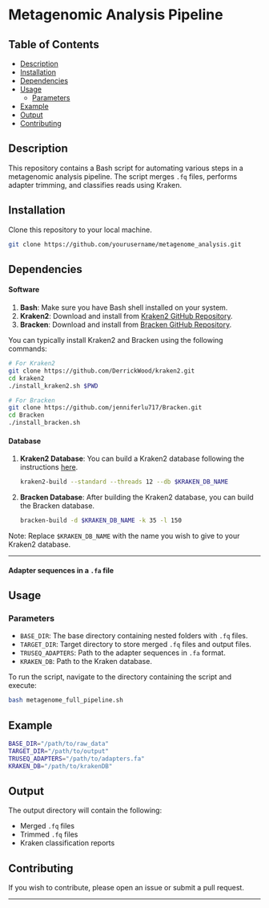 # Metagenomic Analysis Pipeline

## Table of Contents

- [Description](#description)
- [Installation](#installation)
- [Dependencies](#dependencies)
- [Usage](#usage)
  - [Parameters](#parameters)
- [Example](#example)
- [Output](#output)
- [Contributing](#contributing)

## Description

This repository contains a Bash script for automating various steps in a metagenomic analysis pipeline. The script merges `.fq` files, performs adapter trimming, and classifies reads using Kraken.

## Installation

Clone this repository to your local machine.

```bash
git clone https://github.com/yourusername/metagenome_analysis.git
```

## Dependencies

#### Software

1. **Bash**: Make sure you have Bash shell installed on your system.
2. **Kraken2**: Download and install from [Kraken2 GitHub Repository](https://github.com/DerrickWood/kraken2).
3. **Bracken**: Download and install from [Bracken GitHub Repository](https://github.com/jenniferlu717/Bracken).

You can typically install Kraken2 and Bracken using the following commands:

```bash
# For Kraken2
git clone https://github.com/DerrickWood/kraken2.git
cd kraken2
./install_kraken2.sh $PWD

# For Bracken
git clone https://github.com/jenniferlu717/Bracken.git
cd Bracken
./install_bracken.sh
```

#### Database

1. **Kraken2 Database**: You can build a Kraken2 database following the instructions [here](https://github.com/DerrickWood/kraken2/wiki/Manual#special-databases).
   
   ```bash
   kraken2-build --standard --threads 12 --db $KRAKEN_DB_NAME
   ```
   
2. **Bracken Database**: After building the Kraken2 database, you can build the Bracken database.

   ```bash
   bracken-build -d $KRAKEN_DB_NAME -k 35 -l 150
   ```

Note: Replace `$KRAKEN_DB_NAME` with the name you wish to give to your Kraken2 database.

---

#### Adapter sequences in a `.fa` file

## Usage

### Parameters

- `BASE_DIR`: The base directory containing nested folders with `.fq` files.
- `TARGET_DIR`: Target directory to store merged `.fq` files and output files.
- `TRUSEQ_ADAPTERS`: Path to the adapter sequences in `.fa` format.
- `KRAKEN_DB`: Path to the Kraken database.

To run the script, navigate to the directory containing the script and execute:

```bash
bash metagenome_full_pipeline.sh
```

## Example

```bash
BASE_DIR="/path/to/raw_data"
TARGET_DIR="/path/to/output"
TRUSEQ_ADAPTERS="/path/to/adapters.fa"
KRAKEN_DB="/path/to/krakenDB"
```

## Output

The output directory will contain the following:

- Merged `.fq` files
- Trimmed `.fq` files
- Kraken classification reports

## Contributing

If you wish to contribute, please open an issue or submit a pull request.

---
